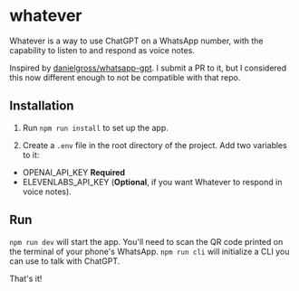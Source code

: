 # whatever

Whatever is a way to use ChatGPT on a WhatsApp number, with the capability to listen to and respond as voice notes.

Inspired by [danielgross/whatsapp-gpt](https://github.com/danielgross/whatsapp-gpt). I submit a PR to it, but I considered this now different enough to not be compatible with that repo.

## Installation

1. Run `npm run install` to set up the app.

2. Create a `.env` file in the root directory of the project. Add two variables to it:

- OPENAI_API_KEY **Required**
- ELEVENLABS_API_KEY (**Optional**, if you want Whatever to respond in voice notes).

## Run

`npm run dev` will start the app. You'll need to scan the QR code printed on the terminal of your phone's WhatsApp.
`npm run cli` will initialize a CLI you can use to talk with ChatGPT.

That's it!
